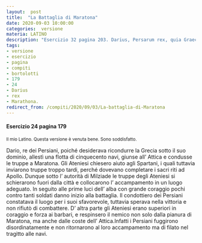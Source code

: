```yaml
---
layout:  post
title:  "La Battaglia di Maratona"
date: 2020-09-03 10:00:00
categories:  versione
materia: LATINO
description: "Esercizio 32 pagina 203. Darius, Persarum rex, quia Graeciam in suam potestatem redigere cupiebat, classem quingentarum navium comparavit, ad Atticam accessit et copias Marathonam duduxit, Athenienses auxilium a Lacedaemoniis petiverunt, qui tamen copias sero miserunt, quod Apollonis sacra perficere debebant. "
tags:
- versione
- esercizio
- pagina
- compiti
- bortolotti
- 179
- 24
- Darius
- rex
- Marathona.
redirect_from: /compiti/2020/09/03/La-battaglia-di-Maratona
---
```

#### Esercizio 24 pagina 179
<sub> Il mio Latino. Questa versione è venuta bene. Sono soddisfatto. </sub>

Dario, re dei Persiani, poiché desiderava ricondurre la Grecia sotto il suo dominio, allestì una flotta di cinquecento navi, giunse all’ Attica e condusse le truppe a Maratona. Gli Ateniesi chiesero aiuto agli Spartani, i quali tuttavia inviarono truppe troppo tardi, perché dovevano completare i sacri riti ad Apollo. Dunque sotto l’ autorità di Milziade le truppe degli Ateniesi si schierarono fuori dalla città e collocarono l’ accampamento in un luogo adeguato. In seguito alle prime luci dell’ alba con grande coraggio pochi contro tanti soldati danno inizio alla battaglia. Il condottiero dei Persiani constatava il luogo per i suoi sfavorevole, tuttavia sperava nella vittoria e non rifiutò di combattere. D’ altra parte gli Ateniesi  erano superiori in coraggio e forza ai barbari, e respinsero il nemico non solo dalla pianura di Maratona, ma anche dalle coste dell’ Attica.Infatti i Persiani fuggirono disordinatamente e non ritornarono al loro accampamento ma di filato nel tragitto alle navi.
